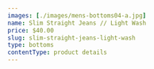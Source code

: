 ```yaml
---
images: [./images/mens-bottoms04-a.jpg]
name: Slim Straight Jeans // Light Wash
price: $40.00
slug: slim-straight-jeans-light-wash
type: bottoms
contentType: product details
---
```

